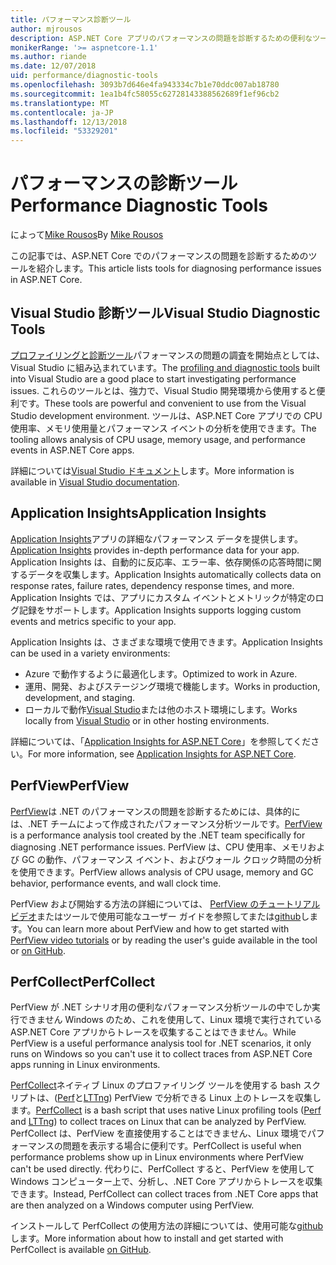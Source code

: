 ```yaml
---
title: パフォーマンス診断ツール
author: mjrousos
description: ASP.NET Core アプリのパフォーマンスの問題を診断するための便利なツールです。
monikerRange: '>= aspnetcore-1.1'
ms.author: riande
ms.date: 12/07/2018
uid: performance/diagnostic-tools
ms.openlocfilehash: 3093b7d646e4fa943334c7b1e70ddc007ab18780
ms.sourcegitcommit: 1ea1b4fc58055c62728143388562689f1ef96cb2
ms.translationtype: MT
ms.contentlocale: ja-JP
ms.lasthandoff: 12/13/2018
ms.locfileid: "53329201"
---
```

# <a name="performance-diagnostic-tools"></a><span data-ttu-id="f6858-103">パフォーマンスの診断ツール</span><span class="sxs-lookup"><span data-stu-id="f6858-103">Performance Diagnostic Tools</span></span>

<span data-ttu-id="f6858-104">によって[Mike Rousos](https://github.com/mjrousos)</span><span class="sxs-lookup"><span data-stu-id="f6858-104">By [Mike Rousos](https://github.com/mjrousos)</span></span>

<span data-ttu-id="f6858-105">この記事では、ASP.NET Core でのパフォーマンスの問題を診断するためのツールを紹介します。</span><span class="sxs-lookup"><span data-stu-id="f6858-105">This article lists tools for diagnosing performance issues in ASP.NET Core.</span></span>

## <a name="visual-studio-diagnostic-tools"></a><span data-ttu-id="f6858-106">Visual Studio 診断ツール</span><span class="sxs-lookup"><span data-stu-id="f6858-106">Visual Studio Diagnostic Tools</span></span>

<span data-ttu-id="f6858-107">[プロファイリングと診断ツール](/visualstudio/profiling)パフォーマンスの問題の調査を開始点としては、Visual Studio に組み込まれています。</span><span class="sxs-lookup"><span data-stu-id="f6858-107">The [profiling and diagnostic tools](/visualstudio/profiling) built into Visual Studio are a good place to start investigating performance issues.</span></span> <span data-ttu-id="f6858-108">これらのツールとは、強力で、Visual Studio 開発環境から使用すると便利です。</span><span class="sxs-lookup"><span data-stu-id="f6858-108">These tools are powerful and convenient to use from the Visual Studio development environment.</span></span> <span data-ttu-id="f6858-109">ツールは、ASP.NET Core アプリでの CPU 使用率、メモリ使用量とパフォーマンス イベントの分析を使用できます。</span><span class="sxs-lookup"><span data-stu-id="f6858-109">The tooling allows analysis of CPU usage, memory usage, and performance events in ASP.NET Core apps.</span></span>

<span data-ttu-id="f6858-110">詳細については[Visual Studio ドキュメント](/visualstudio/profiling/profiling-overview)します。</span><span class="sxs-lookup"><span data-stu-id="f6858-110">More information is available in [Visual Studio documentation](/visualstudio/profiling/profiling-overview).</span></span>

## <a name="application-insights"></a><span data-ttu-id="f6858-111">Application Insights</span><span class="sxs-lookup"><span data-stu-id="f6858-111">Application Insights</span></span>

<span data-ttu-id="f6858-112">[Application Insights](/azure/application-insights/app-insights-overview)アプリの詳細なパフォーマンス データを提供します。</span><span class="sxs-lookup"><span data-stu-id="f6858-112">[Application Insights](/azure/application-insights/app-insights-overview) provides in-depth performance data for your app.</span></span> <span data-ttu-id="f6858-113">Application Insights は、自動的に反応率、エラー率、依存関係の応答時間に関するデータを収集します。</span><span class="sxs-lookup"><span data-stu-id="f6858-113">Application Insights automatically collects data on response rates, failure rates, dependency response times, and more.</span></span> <span data-ttu-id="f6858-114">Application Insights では、アプリにカスタム イベントとメトリックが特定のログ記録をサポートします。</span><span class="sxs-lookup"><span data-stu-id="f6858-114">Application Insights supports logging custom events and metrics specific to your app.</span></span>

<span data-ttu-id="f6858-115">Application Insights は、さまざまな環境で使用できます。</span><span class="sxs-lookup"><span data-stu-id="f6858-115">Application Insights can be used in a variety environments:</span></span>

* <span data-ttu-id="f6858-116">Azure で動作するように最適化します。</span><span class="sxs-lookup"><span data-stu-id="f6858-116">Optimized to work in Azure.</span></span>
* <span data-ttu-id="f6858-117">運用、開発、およびステージング環境で機能します。</span><span class="sxs-lookup"><span data-stu-id="f6858-117">Works in production, development, and staging.</span></span>
* <span data-ttu-id="f6858-118">ローカルで動作[Visual Studio](/azure/application-insights/app-insights-visual-studio)または他のホスト環境にします。</span><span class="sxs-lookup"><span data-stu-id="f6858-118">Works locally from [Visual Studio](/azure/application-insights/app-insights-visual-studio) or in other hosting environments.</span></span>

<span data-ttu-id="f6858-119">詳細については、「[Application Insights for ASP.NET Core](/azure/application-insights/app-insights-asp-net-core)」を参照してください。</span><span class="sxs-lookup"><span data-stu-id="f6858-119">For more information, see [Application Insights for ASP.NET Core](/azure/application-insights/app-insights-asp-net-core).</span></span>

## <a name="perfview"></a><span data-ttu-id="f6858-120">PerfView</span><span class="sxs-lookup"><span data-stu-id="f6858-120">PerfView</span></span>

<span data-ttu-id="f6858-121">[PerfView](https://github.com/Microsoft/perfview)は .NET のパフォーマンスの問題を診断するためには、具体的には、.NET チームによって作成されたパフォーマンス分析ツールです。</span><span class="sxs-lookup"><span data-stu-id="f6858-121">[PerfView](https://github.com/Microsoft/perfview) is a performance analysis tool created by the .NET team specifically for diagnosing .NET performance issues.</span></span> <span data-ttu-id="f6858-122">PerfView は、CPU 使用率、メモリおよび GC の動作、パフォーマンス イベント、およびウォール クロック時間の分析を使用できます。</span><span class="sxs-lookup"><span data-stu-id="f6858-122">PerfView allows analysis of CPU usage, memory and GC behavior, performance events, and wall clock time.</span></span>

<span data-ttu-id="f6858-123">PerfView および開始する方法の詳細については、 [PerfView のチュートリアル ビデオ](http://channel9.msdn.com/Series/PerfView-Tutorial)またはツールで使用可能なユーザー ガイドを参照してまたは[github](https://github.com/Microsoft/perfview)します。</span><span class="sxs-lookup"><span data-stu-id="f6858-123">You can learn more about PerfView and how to get started with [PerfView video tutorials](http://channel9.msdn.com/Series/PerfView-Tutorial) or by reading the user's guide available in the tool or [on GitHub](https://github.com/Microsoft/perfview).</span></span>

## <a name="perfcollect"></a><span data-ttu-id="f6858-124">PerfCollect</span><span class="sxs-lookup"><span data-stu-id="f6858-124">PerfCollect</span></span>

<span data-ttu-id="f6858-125">PerfView が .NET シナリオ用の便利なパフォーマンス分析ツールの中でしか実行できません Windows のため、これを使用して、Linux 環境で実行されている ASP.NET Core アプリからトレースを収集することはできません。</span><span class="sxs-lookup"><span data-stu-id="f6858-125">While PerfView is a useful performance analysis tool for .NET scenarios, it only runs on Windows so you can't use it to collect traces from ASP.NET Core apps running in Linux environments.</span></span>

<span data-ttu-id="f6858-126">[PerfCollect](https://github.com/dotnet/coreclr/blob/master/Documentation/project-docs/linux-performance-tracing.md)ネイティブ Linux のプロファイリング ツールを使用する bash スクリプトは、([Perf](https://perf.wiki.kernel.org/index.php/Main_Page)と[LTTng](https://lttng.org/)) PerfView で分析できる Linux 上のトレースを収集します。</span><span class="sxs-lookup"><span data-stu-id="f6858-126">[PerfCollect](https://github.com/dotnet/coreclr/blob/master/Documentation/project-docs/linux-performance-tracing.md) is a bash script that uses native Linux profiling tools ([Perf](https://perf.wiki.kernel.org/index.php/Main_Page) and [LTTng](https://lttng.org/)) to collect traces on Linux that can be analyzed by PerfView.</span></span> <span data-ttu-id="f6858-127">PerfCollect は、PerfView を直接使用することはできません、Linux 環境でパフォーマンスの問題を表示する場合に便利です。</span><span class="sxs-lookup"><span data-stu-id="f6858-127">PerfCollect is useful when performance problems show up in Linux environments where PerfView can't be used directly.</span></span> <span data-ttu-id="f6858-128">代わりに、PerfCollect すると、PerfView を使用して Windows コンピューター上で、分析し、.NET Core アプリからトレースを収集できます。</span><span class="sxs-lookup"><span data-stu-id="f6858-128">Instead, PerfCollect can collect traces from .NET Core apps that are then analyzed on a Windows computer using PerfView.</span></span>

<span data-ttu-id="f6858-129">インストールして PerfCollect の使用方法の詳細については、使用可能な[github](https://github.com/dotnet/coreclr/blob/master/Documentation/project-docs/linux-performance-tracing.md)します。</span><span class="sxs-lookup"><span data-stu-id="f6858-129">More information about how to install and get started with PerfCollect is available [on GitHub](https://github.com/dotnet/coreclr/blob/master/Documentation/project-docs/linux-performance-tracing.md).</span></span>
